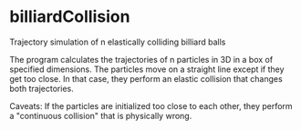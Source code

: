 # billiardCollision
Trajectory simulation of n elastically colliding billiard balls

The program calculates the trajectories of n particles in 3D in a box of specified dimensions. The particles move on a straight line except if they get too close. In that case, they perform an elastic collision that changes both trajectories.

Caveats: If the particles are initialized too close to each other, they perform a "continuous collision" that is physically wrong.
